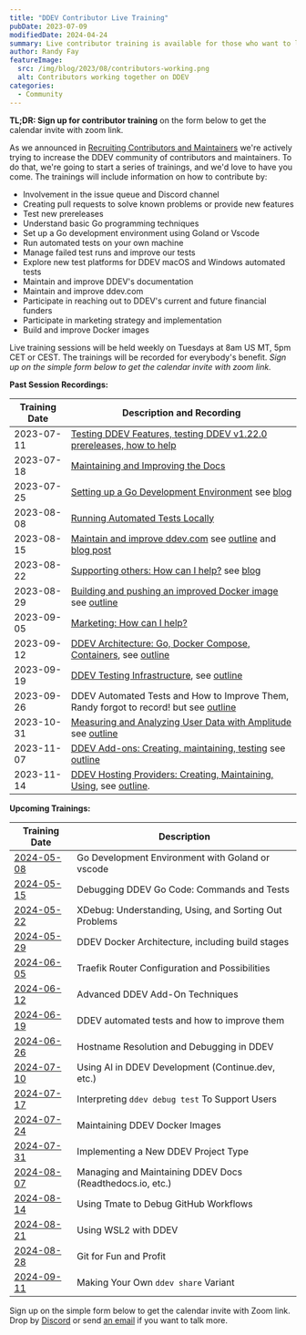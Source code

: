 ```yaml
---
title: "DDEV Contributor Live Training"
pubDate: 2023-07-09
modifiedDate: 2024-04-24
summary: Live contributor training is available for those who want to learn to contribute and maintain DDEV.
author: Randy Fay
featureImage:
  src: /img/blog/2023/08/contributors-working.png
  alt: Contributors working together on DDEV
categories:
  - Community
---
```


**TL;DR: Sign up for contributor training** on the form below to get the calendar invite with zoom link.

As we announced in [Recruiting Contributors and Maintainers](/blog/recruiting-maintainers/) we're actively trying to increase the DDEV community of contributors and maintainers. To do that, we're going to start a series of trainings, and we'd love to have you come. The trainings will include information on how to contribute by:

* Involvement in the issue queue and Discord channel
* Creating pull requests to solve known problems or provide new features
* Test new prereleases
* Understand basic Go programming techniques
* Set up a Go development environment using Goland or Vscode
* Run automated tests on your own machine
* Manage failed test runs and improve our tests
* Explore new test platforms for DDEV macOS and Windows automated tests
* Maintain and improve DDEV's documentation
* Maintain and improve ddev.com
* Participate in reaching out to DDEV's current and future financial funders
* Participate in marketing strategy and implementation
* Build and improve Docker images

Live training sessions will be held weekly on Tuesdays at 8am US MT, 5pm CET or CEST. The trainings will be recorded for everybody's benefit. *Sign up on the simple form below to get the calendar invite with zoom link.*


**Past Session Recordings:**

| Training Date | Description and Recording                                                                                                                                                                                                                                                                                                                 |
|---------------|-------------------------------------------------------------------------------------------------------------------------------------------------------------------------------------------------------------------------------------------------------------------------------------------------------------------------------------------|
| 2023-07-11    | [Testing DDEV Features, testing DDEV v1.22.0 prereleases, how to help](https://www.dropbox.com/scl/fi/8epf3vqrp6f5rf7w7up7l/20230711_contributor_training_testing_release.mp4?rlkey=s8zd82uc7a33kke9ksiqsi1yb&dl=0)                                                                                                                       |
| 2023-07-18    | [Maintaining and Improving the Docs](https://www.dropbox.com/scl/fi/2d5qryxzgwa5zat9xz056/20230718_contributor_traiing_docs.mp4?rlkey=senzp6l6j8zq52vd4y74uhqfy&dl=0)                                                                                                                                                                     |
| 2023-07-25    | [Setting up a Go Development Environment](https://youtu.be/IjrJw0Ay-dk) see [blog](/blog/setting-up-a-go-development-environment)                                                                                                                                                                                                         |
| 2023-08-08    | [Running Automated Tests Locally](https://www.dropbox.com/scl/fi/952kiwyqb60613plctr7f/2023-08-08_contributor_training_running_tests.mp4?rlkey=14t3xj6es707osboxc6c4n6a1&dl=0)                                                                                                                                                            |
| 2023-08-15    | [Maintain and improve ddev.com](https://www.dropbox.com/scl/fi/up13ll31115zo997kqzac/2023-08-15_contributor_training_maintain_ddev.com.mp4?rlkey=uff5jra0dp524utuigv9j6399&dl=0) see [outline](https://doc.mattstein.com/s/-BQQaSLJd) and [blog post](https://ddev.com/blog/ddev-website-for-contributors/)                               |
| 2023-08-22    | [Supporting others: How can I help?](https://www.dropbox.com/scl/fi/iiu0ywf3h958wcqchykk4/2023-08-22_contributor_training_support.mp4?rlkey=ujqml1hfwbfyutwizy2jmlet9&dl=0) see [blog](https://ddev.com/blog/how-to-give-and-get-community-support/)                                                                                      |
| 2023-08-29    | [Building and pushing an improved Docker image](https://www.dropbox.com/scl/fi/rylo13nfjqasu4fkckeiq/2023-08-29_contributor_training_building_pushing_docker_image.mp4?rlkey=ckqhocebjw8vhc80geb13x2fc&dl=0) see [outline](https://randyfay.notion.site/Building-and-pushing-DDEV-s-Docker-images-dba76bf9b5ad4c2aafe47017a13105c3?pvs=4) |
| 2023-09-05    | [Marketing: How can I help?](https://www.dropbox.com/scl/fi/5az16wfshgipi641r5ew8/2023-09-05_contributor_training_marketing.mp4?rlkey=9ykeuvy2bp90fjymva7hckqju&dl=0)                                                                                                                                                                     |
| 2023-09-12    | [DDEV Architecture: Go, Docker Compose, Containers](https://www.dropbox.com/scl/fi/rh7o01yc4uriittvth9wp/2023-09-12_DDEV_architecture.mp4?rlkey=f44r4kyhq7flfwbcody3omcs0&dl=0), see [outline](https://randyfay.notion.site/Contributor-Training-DDEV-Architecture-72968891333c4c4b936c09cf7d1e0a80?pvs=4)                                |
| 2023-09-19    | [DDEV Testing Infrastructure](https://www.dropbox.com/scl/fi/tg5qfkmjcgzckx8z5i5t6/2023-09-19_Testing_Infrastructure.mp4?rlkey=cuemz2fafaltj2dtsgepld9t7&dl=0), see [outline](https://randyfay.notion.site/Contributor-Training-Testing-Infrastructure-804600e2b19d4d46903d868bc3a0701a?pvs=4)                                            |
| 2023-09-26    | DDEV Automated Tests and How to Improve Them, Randy forgot to record! but see [outline](https://randyfay.notion.site/Contributor-Training-Automated-tests-d238854dff384fa6b640592feb04b14e?pvs=4)                                                                                                                                         |
| 2023-10-31    | [Measuring and Analyzing User Data with Amplitude](https://www.dropbox.com/scl/fi/xqx3ne70y8oojypr2g2m3/2023-10-31_Amplitude_analytics.mp4?rlkey=eg8hwh0o5sog7e46pl424ntbp&dl=0) see [outline](https://randyfay.notion.site/Contributor-Training-Amplitude-Analytics-71202feb067741fca72b68c6641adc41?pvs=4)                              |
| 2023-11-07    | [DDEV Add-ons: Creating, maintaining, testing](https://www.dropbox.com/scl/fi/bnvlv7zswxwm8ix1s5u4t/2023-11-07_DDEV_Add-ons.mp4?rlkey=5cma8s11pscxq0skawsoqrscp&dl=0) see [outline](https://randyfay.notion.site/Contributor-Training-Add-ons-creating-maintaining-testing-1040f7d007c94bef8669a400a2437c98?pvs=4)                        |
| 2023-11-14 | [DDEV Hosting Providers: Creating, Maintaining, Using](https://www.dropbox.com/scl/fi/yjgdjkiwwr4egyaewj40e/2023-11-14_DDEV_provider_integrations.mp4?rlkey=4ygpjaopgp2xbdswptsnzf50u&dl=0), see [outline](https://randyfay.notion.site/Contributor-Training-Provider-integrations-fb9676ca17d64fe6bf16a6b5b1622ccb?pvs=4).               |

<a name="upcoming-trainings"></a>
**Upcoming Trainings:**


| Training Date                                                                                                                | Description                                               |
|------------------------------------------------------------------------------------------------------------------------------|-----------------------------------------------------------|
| [2024-05-08](https://www.timeanddate.com/worldclock/fixedtime.html?msg=DDEV+Contributor+Training&iso=20240508T08&p1=75&ah=1) | Go Development Environment with Goland or vscode          |
| [2024-05-15](https://www.timeanddate.com/worldclock/fixedtime.html?msg=DDEV+Contributor+Training&iso=20240515T08&p1=75&ah=1) | Debugging DDEV Go Code: Commands and Tests                |
| [2024-05-22](https://www.timeanddate.com/worldclock/fixedtime.html?msg=DDEV+Contributor+Training&iso=20240522T08&p1=75&ah=1) | XDebug: Understanding, Using, and Sorting Out Problems    |
| [2024-05-29](https://www.timeanddate.com/worldclock/fixedtime.html?msg=DDEV+Contributor+Training&iso=20240529T08&p1=75&ah=1) | DDEV Docker Architecture, including build stages          |
| [2024-06-05](https://www.timeanddate.com/worldclock/fixedtime.html?msg=DDEV+Contributor+Training&iso=20240605T08&p1=75&ah=1) | Traefik Router Configuration and Possibilities            |
| [2024-06-12](https://www.timeanddate.com/worldclock/fixedtime.html?msg=DDEV+Contributor+Training&iso=20240612T08&p1=75&ah=1) | Advanced DDEV Add-On Techniques                           |
| [2024-06-19](https://www.timeanddate.com/worldclock/fixedtime.html?msg=DDEV+Contributor+Training&iso=20240619T08&p1=75&ah=1) | DDEV automated tests and how to improve them              |
| [2024-06-26](https://www.timeanddate.com/worldclock/fixedtime.html?msg=DDEV+Contributor+Training&iso=20240626T08&p1=75&ah=1) | Hostname Resolution and Debugging in DDEV                 |
| [2024-07-10](https://www.timeanddate.com/worldclock/fixedtime.html?msg=DDEV+Contributor+Training&iso=20240710T08&p1=75&ah=1) | Using AI in DDEV Development (Continue.dev, etc.)         |
| [2024-07-17](https://www.timeanddate.com/worldclock/fixedtime.html?msg=DDEV+Contributor+Training&iso=20240717T08&p1=75&ah=1) | Interpreting `ddev debug test` To Support Users           |
| [2024-07-24](https://www.timeanddate.com/worldclock/fixedtime.html?msg=DDEV+Contributor+Training&iso=20240724&p1=75&ah=1)    | Maintaining DDEV Docker Images                            |
| [2024-07-31](https://www.timeanddate.com/worldclock/fixedtime.html?msg=DDEV+Contributor+Training&iso=20240731&p1=75&ah=1)    | Implementing a New DDEV Project Type                      |
| [2024-08-07](https://www.timeanddate.com/worldclock/fixedtime.html?msg=DDEV+Contributor+Training&iso=20240807T08&p1=75&ah=1) | Managing and Maintaining DDEV Docs (Readthedocs.io, etc.) |
| [2024-08-14](https://www.timeanddate.com/worldclock/fixedtime.html?msg=DDEV+Contributor+Training&iso=20240814T08&p1=75&ah=1) | Using Tmate to Debug GitHub Workflows                     |
| [2024-08-21](https://www.timeanddate.com/worldclock/fixedtime.html?msg=DDEV+Contributor+Training&iso=20240821T08&p1=75&ah=1) | Using WSL2 with DDEV                                      |
| [2024-08-28](https://www.timeanddate.com/worldclock/fixedtime.html?msg=DDEV+Contributor+Training&iso=20240828T08&p1=75&ah=1) | Git for Fun and Profit                                    |
| [2024-09-11](https://www.timeanddate.com/worldclock/fixedtime.html?msg=DDEV+Contributor+Training&iso=20240911T08&p1=75&ah=1) | Making Your Own `ddev share` Variant                      |

Sign up on the simple form below to get the calendar invite with Zoom link. Drop by [Discord](https://discord.gg/5wjP76mBJD) or send [an email](mailto:support%40ddev.com) if you want to talk more.

<script id='formScript5879720000000512073' src='https://crm.zoho.com/crm/WebFormServeServlet?rid=d761f49b3421baca337046aa6e88b35792eb01f83d92a9e1912e01c21b14e7dfgide888d842d2182432c1bf117aecd6280f1bf0b73e665551779217573985104582&script=$sYG'></script>
